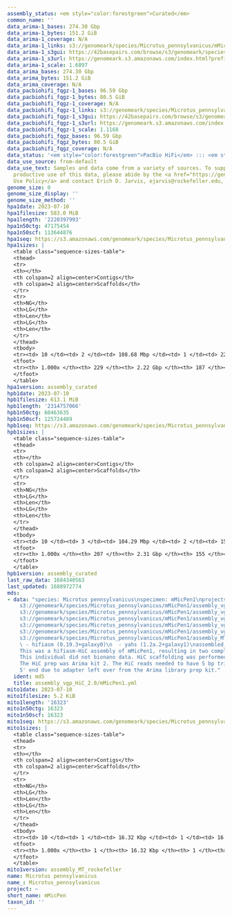 ```yaml
---
assembly_status: <em style="color:forestgreen">Curated</em>
common_name: ''
data_arima-1_bases: 274.30 Gbp
data_arima-1_bytes: 151.2 GiB
data_arima-1_coverage: N/A
data_arima-1_links: s3://genomeark/species/Microtus_pennsylvanicus/mMicPen1/genomic_data/arima/<br>
data_arima-1_s3gui: https://42basepairs.com/browse/s3/genomeark/species/Microtus_pennsylvanicus/mMicPen1/genomic_data/arima/
data_arima-1_s3url: https://genomeark.s3.amazonaws.com/index.html?prefix=species/Microtus_pennsylvanicus/mMicPen1/genomic_data/arima/
data_arima-1_scale: 1.6897
data_arima_bases: 274.30 Gbp
data_arima_bytes: 151.2 GiB
data_arima_coverage: N/A
data_pacbiohifi_fqgz-1_bases: 96.59 Gbp
data_pacbiohifi_fqgz-1_bytes: 80.5 GiB
data_pacbiohifi_fqgz-1_coverage: N/A
data_pacbiohifi_fqgz-1_links: s3://genomeark/species/Microtus_pennsylvanicus/mMicPen1/genomic_data/pacbio_hifi/<br>
data_pacbiohifi_fqgz-1_s3gui: https://42basepairs.com/browse/s3/genomeark/species/Microtus_pennsylvanicus/mMicPen1/genomic_data/pacbio_hifi/
data_pacbiohifi_fqgz-1_s3url: https://genomeark.s3.amazonaws.com/index.html?prefix=species/Microtus_pennsylvanicus/mMicPen1/genomic_data/pacbio_hifi/
data_pacbiohifi_fqgz-1_scale: 1.1168
data_pacbiohifi_fqgz_bases: 96.59 Gbp
data_pacbiohifi_fqgz_bytes: 80.5 GiB
data_pacbiohifi_fqgz_coverage: N/A
data_status: '<em style="color:forestgreen">PacBio HiFi</em> ::: <em style="color:forestgreen">Arima</em>'
data_use_source: from-default
data_use_text: Samples and data come from a variety of sources. To support fair and
  productive use of this data, please abide by the <a href="https://genome10k.soe.ucsc.edu/data-use-policies/">Data
  Use Policy</a> and contact Erich D. Jarvis, ejarvis@rockefeller.edu, with any questions.
genome_size: 0
genome_size_display: ''
genome_size_method: ''
hpa1date: 2023-07-10
hpa1filesize: 583.0 MiB
hpa1length: '2220397993'
hpa1n50ctg: 47175454
hpa1n50scf: 113644876
hpa1seq: https://s3.amazonaws.com/genomeark/species/Microtus_pennsylvanicus/mMicPen1/assembly_curated/mMicPen1.hap1.decontam.20230710.fasta.gz
hpa1sizes: |
  <table class="sequence-sizes-table">
  <thead>
  <tr>
  <th></th>
  <th colspan=2 align=center>Contigs</th>
  <th colspan=2 align=center>Scaffolds</th>
  </tr>
  <tr>
  <th>NG</th>
  <th>LG</th>
  <th>Len</th>
  <th>LG</th>
  <th>Len</th>
  </tr>
  </thead>
  <tbody>
  <tr><td> 10 </td><td> 2 </td><td> 108.68 Mbp </td><td> 1 </td><td> 222.66 Mbp </td></tr><tr><td> 20 </td><td> 4 </td><td> 97.27 Mbp </td><td> 3 </td><td> 145.90 Mbp </td></tr><tr><td> 30 </td><td> 7 </td><td> 71.35 Mbp </td><td> 4 </td><td> 145.66 Mbp </td></tr><tr><td> 40 </td><td> 11 </td><td> 52.61 Mbp </td><td> 6 </td><td> 128.93 Mbp </td></tr><tr style="background-color:#cccccc;"><td> 50 </td><td> 15 </td><td style="background-color:#88ff88;"> 47.18 Mbp </td><td> 8 </td><td style="background-color:#88ff88;"> 113.64 Mbp </td></tr><tr><td> 60 </td><td> 20 </td><td> 40.99 Mbp </td><td> 10 </td><td> 104.24 Mbp </td></tr><tr><td> 70 </td><td> 26 </td><td> 36.77 Mbp </td><td> 12 </td><td> 96.37 Mbp </td></tr><tr><td> 80 </td><td> 33 </td><td> 27.94 Mbp </td><td> 15 </td><td> 73.64 Mbp </td></tr><tr><td> 90 </td><td> 42 </td><td> 17.81 Mbp </td><td> 19 </td><td> 41.04 Mbp </td></tr><tr><td> 100 </td><td> 229 </td><td> 14.95 Kbp </td><td> 187 </td><td> 14.95 Kbp </td></tr></tbody>
  <tfoot>
  <tr><th> 1.000x </th><th> 229 </th><th> 2.22 Gbp </th><th> 187 </th><th> 2.22 Gbp </th></tr>
  </tfoot>
  </table>
hpa1version: assembly_curated
hpb1date: 2023-07-10
hpb1filesize: 613.1 MiB
hpb1length: '2314757066'
hpb1n50ctg: 60463635
hpb1n50scf: 125724489
hpb1seq: https://s3.amazonaws.com/genomeark/species/Microtus_pennsylvanicus/mMicPen1/assembly_curated/mMicPen1.hap2.decontam.20230710.fasta.gz
hpb1sizes: |
  <table class="sequence-sizes-table">
  <thead>
  <tr>
  <th></th>
  <th colspan=2 align=center>Contigs</th>
  <th colspan=2 align=center>Scaffolds</th>
  </tr>
  <tr>
  <th>NG</th>
  <th>LG</th>
  <th>Len</th>
  <th>LG</th>
  <th>Len</th>
  </tr>
  </thead>
  <tbody>
  <tr><td> 10 </td><td> 3 </td><td> 104.29 Mbp </td><td> 2 </td><td> 153.43 Mbp </td></tr><tr><td> 20 </td><td> 5 </td><td> 97.56 Mbp </td><td> 3 </td><td> 145.95 Mbp </td></tr><tr><td> 30 </td><td> 8 </td><td> 79.77 Mbp </td><td> 5 </td><td> 144.50 Mbp </td></tr><tr><td> 40 </td><td> 11 </td><td> 68.64 Mbp </td><td> 6 </td><td> 138.93 Mbp </td></tr><tr style="background-color:#cccccc;"><td> 50 </td><td> 14 </td><td style="background-color:#88ff88;"> 60.46 Mbp </td><td> 8 </td><td style="background-color:#88ff88;"> 125.72 Mbp </td></tr><tr><td> 60 </td><td> 19 </td><td> 44.21 Mbp </td><td> 10 </td><td> 114.34 Mbp </td></tr><tr><td> 70 </td><td> 24 </td><td> 37.49 Mbp </td><td> 12 </td><td> 104.29 Mbp </td></tr><tr><td> 80 </td><td> 32 </td><td> 27.00 Mbp </td><td> 15 </td><td> 75.43 Mbp </td></tr><tr><td> 90 </td><td> 43 </td><td> 14.22 Mbp </td><td> 19 </td><td> 43.76 Mbp </td></tr><tr><td> 100 </td><td> 207 </td><td> 11.26 Kbp </td><td> 155 </td><td> 11.26 Kbp </td></tr></tbody>
  <tfoot>
  <tr><th> 1.000x </th><th> 207 </th><th> 2.31 Gbp </th><th> 155 </th><th> 2.31 Gbp </th></tr>
  </tfoot>
  </table>
hpb1version: assembly_curated
last_raw_data: 1684340563
last_updated: 1688972774
mds:
- data: "species: Microtus pennsylvanicus\nspecimen: mMicPen1\nprojects: \n  - vgp\nhap1:
    s3://genomeark/species/Microtus_pennsylvanicus/mMicPen1/assembly_vgp_HiC_2.0/mMicPen1.HiC.hap1.20230710.fasta.gz\nhap2:
    s3://genomeark/species/Microtus_pennsylvanicus/mMicPen1/assembly_vgp_HiC_2.0/mMicPen1.HiC.hap2.20230710.fasta.gz\npretext_hap1:
    s3://genomeark/species/Microtus_pennsylvanicus/mMicPen1/assembly_vgp_HiC_2.0/evaluation/hap1/pretext/mMicPen1_hap1__s2_heatmap.pretext\npretext_hap2:
    s3://genomeark/species/Microtus_pennsylvanicus/mMicPen1/assembly_vgp_HiC_2.0/evaluation/hap2/pretext/mMicPen1_hap2__s2_heatmap.pretext\nkmer_spectra_img:
    s3://genomeark/species/Microtus_pennsylvanicus/mMicPen1/assembly_vgp_HiC_2.0/evaluation/merqury/mMicPen1_png/\nmito:
    s3://genomeark/species/Microtus_pennsylvanicus/mMicPen1/assembly_MT_rockefeller/mMicPen1.MT.20230710.fasta.gz\npipeline:\n
    \ - hifiasm (0.19.3+galaxy0)\n  - yahs (1.2a.2+galaxy1)\nassembled_by_group: Rockefeller\nnotes:
    This was a hifiasm-HiC assembly of mMicPen1, resulting in two complete haplotypes.
    This individual did not bionano data. HiC scaffolding was performed with yahs.
    The HiC prep was Arima kit 2. The HiC reads needed to have 5 bp trimmed from the
    5' end due to adapter left over from the Arima library prep kit."
  ident: md5
  title: assembly_vgp_HiC_2.0/mMicPen1.yml
mito1date: 2023-07-10
mito1filesize: 5.2 KiB
mito1length: '16323'
mito1n50ctg: 16323
mito1n50scf: 16323
mito1seq: https://s3.amazonaws.com/genomeark/species/Microtus_pennsylvanicus/mMicPen1/assembly_MT_rockefeller/mMicPen1.MT.20230710.fasta.gz
mito1sizes: |
  <table class="sequence-sizes-table">
  <thead>
  <tr>
  <th></th>
  <th colspan=2 align=center>Contigs</th>
  <th colspan=2 align=center>Scaffolds</th>
  </tr>
  <tr>
  <th>NG</th>
  <th>LG</th>
  <th>Len</th>
  <th>LG</th>
  <th>Len</th>
  </tr>
  </thead>
  <tbody>
  <tr><td> 10 </td><td> 1 </td><td> 16.32 Kbp </td><td> 1 </td><td> 16.32 Kbp </td></tr><tr><td> 20 </td><td> 1 </td><td> 16.32 Kbp </td><td> 1 </td><td> 16.32 Kbp </td></tr><tr><td> 30 </td><td> 1 </td><td> 16.32 Kbp </td><td> 1 </td><td> 16.32 Kbp </td></tr><tr><td> 40 </td><td> 1 </td><td> 16.32 Kbp </td><td> 1 </td><td> 16.32 Kbp </td></tr><tr style="background-color:#cccccc;"><td> 50 </td><td> 1 </td><td style="background-color:#ff8888;"> 16.32 Kbp </td><td> 1 </td><td style="background-color:#ff8888;"> 16.32 Kbp </td></tr><tr><td> 60 </td><td> 1 </td><td> 16.32 Kbp </td><td> 1 </td><td> 16.32 Kbp </td></tr><tr><td> 70 </td><td> 1 </td><td> 16.32 Kbp </td><td> 1 </td><td> 16.32 Kbp </td></tr><tr><td> 80 </td><td> 1 </td><td> 16.32 Kbp </td><td> 1 </td><td> 16.32 Kbp </td></tr><tr><td> 90 </td><td> 1 </td><td> 16.32 Kbp </td><td> 1 </td><td> 16.32 Kbp </td></tr><tr><td> 100 </td><td> 1 </td><td> 16.32 Kbp </td><td> 1 </td><td> 16.32 Kbp </td></tr></tbody>
  <tfoot>
  <tr><th> 1.000x </th><th> 1 </th><th> 16.32 Kbp </th><th> 1 </th><th> 16.32 Kbp </th></tr>
  </tfoot>
  </table>
mito1version: assembly_MT_rockefeller
name: Microtus pennsylvanicus
name_: Microtus_pennsylvanicus
project: ~
short_name: mMicPen
taxon_id: ''
---
```


